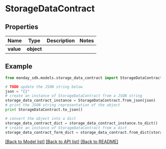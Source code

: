 # StorageDataContract


## Properties

Name | Type | Description | Notes
------------ | ------------- | ------------- | -------------
**value** | **object** |  | 

## Example

```python
from monday_sdk.models.storage_data_contract import StorageDataContract

# TODO update the JSON string below
json = "{}"
# create an instance of StorageDataContract from a JSON string
storage_data_contract_instance = StorageDataContract.from_json(json)
# print the JSON string representation of the object
print StorageDataContract.to_json()

# convert the object into a dict
storage_data_contract_dict = storage_data_contract_instance.to_dict()
# create an instance of StorageDataContract from a dict
storage_data_contract_form_dict = storage_data_contract.from_dict(storage_data_contract_dict)
```
[[Back to Model list]](../README.md#documentation-for-models) [[Back to API list]](../README.md#documentation-for-api-endpoints) [[Back to README]](../README.md)



